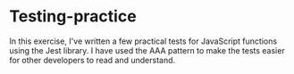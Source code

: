 # Testing-practice
In this exercise, I've written a few practical tests for JavaScript functions using the Jest library. I have used the AAA pattern to make the tests easier for other developers to read and understand.
